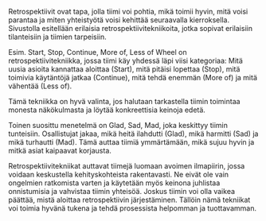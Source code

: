 Retrospektiivit ovat tapa, jolla tiimi voi pohtia, mikä toimii hyvin, mitä voisi parantaa ja miten yhteistyötä voisi kehittää seuraavalla kierroksella. Sivustolla esitellään erilaisia retrospektiivitekniikoita, jotka sopivat erilaisiin tilanteisiin ja tiimien tarpeisiin.

Esim. Start, Stop, Continue, More of, Less of Wheel on retrospektiivitekniikka, jossa tiimi käy yhdessä läpi viisi kategoriaa: Mitä uusia asioita kannattaa aloittaa (Start), mitä pitäisi lopettaa (Stop), mitä toimivia käytäntöjä jatkaa (Continue), mitä tehdä enemmän (More of) ja mitä vähentää (Less of).

Tämä tekniikka on hyvä valinta, jos halutaan tarkastella tiimin toimintaa monesta näkökulmasta ja löytää konkreettisia keinoja edetä.

Toinen suosittu menetelmä on Glad, Sad, Mad, joka keskittyy tiimin tunteisiin. Osallistujat jakaa, mikä heitä ilahdutti (Glad), mikä harmitti (Sad) ja mikä turhautti (Mad). Tämä auttaa tiimiä ymmärtämään, mikä sujuu hyvin ja mitkä asiat kaipaavat korjausta.

Retrospektiivitekniikat auttavat tiimejä luomaan avoimen ilmapiirin, jossa voidaan keskustella kehityskohteista rakentavasti. Ne eivät ole vain ongelmien ratkomista varten ja käytetään myös keinona juhlistaa onnistumisia ja vahvistaa tiimin yhteisöä. Joskus tiimin voi olla vaikea päättää, mistä aloittaa retrospektiivin järjestäminen. Tällöin nämä tekniikat voi toimia hyvänä tukena ja tehdä prosessista helpomman ja tuottavamman. 